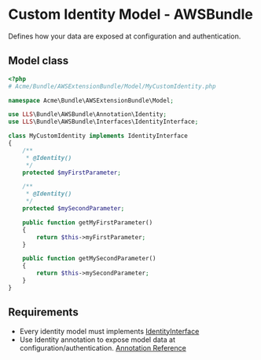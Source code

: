 # Custom Identity Model - AWSBundle

Defines how your data are exposed at configuration and authentication.

## Model class

```php
<?php
# Acme/Bundle/AWSExtensionBundle/Model/MyCustomIdentity.php

namespace Acme\Bundle\AWSExtensionBundle\Model;

use LLS\Bundle\AWSBundle\Annotation\Identity;
use LLS\Bundle\AWSBundle\Interfaces\IdentityInterface;

class MyCustomIdentity implements IdentityInterface
{
    /**
     * @Identity()
     */
    protected $myFirstParameter;

    /**
     * @Identity()
     */
    protected $mySecondParameter;

    public function getMyFirstParameter()
    {
        return $this->myFirstParameter;
    }

    public function getMySecondParameter()
    {
        return $this->mySecondParameter;
    }
}
```

## Requirements

* Every identity model must implements [IdentityInterface](../../../../../Interfaces/IdentityInterface.php)
* Use Identity annotation to expose model data at configuration/authentication. [Annotation Reference](../../../Annotation/@Identity.md)
